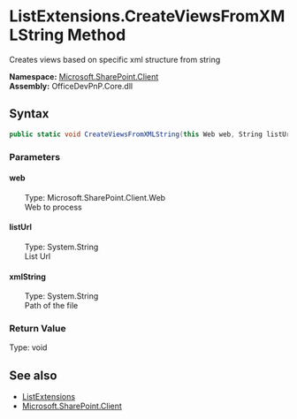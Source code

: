 # ListExtensions.CreateViewsFromXMLString Method  
 Creates views based on specific xml structure from string   

**Namespace:** [Microsoft.SharePoint.Client](Microsoft.SharePoint.Client.md)  
**Assembly:** OfficeDevPnP.Core.dll  
## Syntax
```C#
public static void CreateViewsFromXMLString(this Web web, String listUrl, String xmlString)
```
### Parameters
#### web  
&emsp;&emsp;Type: Microsoft.SharePoint.Client.Web  
&emsp;&emsp;Web to process  

  

#### listUrl  
&emsp;&emsp;Type: System.String  
&emsp;&emsp;List Url  

  

#### xmlString  
&emsp;&emsp;Type: System.String  
&emsp;&emsp;Path of the file  

  

### Return Value
Type: void  

## See also
- [ListExtensions](Microsoft.SharePoint.Client.ListExtensions.md) 
- [Microsoft.SharePoint.Client](Microsoft.SharePoint.Client.md) 
